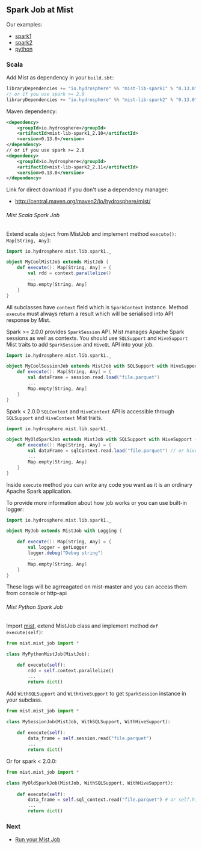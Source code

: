 ## Spark Job at Mist

Our examples: 
- [spark1](https://github.com/Hydrospheredata/mist/tree/master/examples-spark1/src/main/scala)
- [spark2](https://github.com/Hydrospheredata/mist/tree/master/examples-spark2/src/main/scala)
- [python](https://github.com/Hydrospheredata/mist/tree/master/examples-python)

### Scala

Add Mist as dependency in your `build.sbt`:

```scala
libraryDependencies += "io.hydrosphere" %% "mist-lib-spark1" % "0.13.0"
// or if you use spark >= 2.0
libraryDependencies += "io.hydrosphere" %% "mist-lib-spark2" % "0.13.0"
```

Maven dependency:

```xml
<dependency>
    <groupId>io.hydrosphere</groupId>
    <artifactId>mist-lib-spark1_2.10</artifactId>
    <version>0.13.0</version>
</dependency>
// or if you use spark >= 2.0
<dependency>
    <groupId>io.hydrosphere</groupId>
    <artifactId>mist-lib-spark2_2.11</artifactId>
    <version>0.13.0</version>
</dependency>
```
    
Link for direct download if you don't use a dependency manager:
* http://central.maven.org/maven2/io/hydrosphere/mist/

###### Mist Scala Spark Job 

Extend scala `object` from MistJob and implement method `execute(): Map[String, Any]`:

```scala
import io.hydrosphere.mist.lib.spark1._

object MyCoolMistJob extends MistJob {
    def execute(): Map[String, Any] = {
        val rdd = context.parallelize()
        ...
        Map.empty[String, Any]
    }
} 
```

All subclasses have `context` field which is `SparkContext` instance. Method `execute` must always return a result which will be serialised into API response by Mist.

Spark >= 2.0.0 provides `SparkSession` API. Mist manages Apache Spark sessions as well as contexts. You should use `SQLSupport` and `HiveSupport` Mist traits to add `SparkSession` and `HiveQL` API into your job.

```scala
import io.hydrosphere.mist.lib.spark1._

object MyCoolSessionJob extends MistJob with SQLSupport with HiveSupport {
    def execute(): Map[String, Any] = {
        val dataFrame = session.read.load("file.parquet")
        ...
        Map.empty[String, Any]
    }
}
```

Spark < 2.0.0 `SQLContext` and `HiveContext` API is accessible through `SQLSupport` and `HiveContext` Mist traits. 

```scala
import io.hydrosphere.mist.lib.spark1._

object MyOldSparkJob extends MistJob with SQLSupport with HiveSupport {
    def execute(): Map[String, Any] = {
        val dataFrame = sqlContext.read.load("file.parquet") // or hiveContext.read.load("file.parquet")
        ...
        Map.empty[String, Any]
    }
}
```

Inside `execute` method you can write any code you want as it is an ordinary Apache Spark application.

To provide more information about how job works or you can use built-in logger:
```scala
import io.hydrosphere.mist.lib.spark1._

object MyJob extends MistJob with Logging {

    def execute(): Map[String, Any] = {
        val logger = getLogger
        logger.debug("Debug string")
        ...
        Map.empty[String, Any]
    }
}

```
These logs will be agrreagated on mist-master and you can access them from console or http-api



###### Mist Python Spark Job 

Import [mist](https://github.com/Hydrospheredata/mist/tree/master/src/main/resources/mist), extend MistJob class and implement method `def execute(self)`: 

```python
from mist.mist_job import *

class MyPythonMistJob(MistJob):
    
    def execute(self):
        rdd = self.context.parallelize()
        ...
        return dict()
```

Add `WithSQLSupport` and `WithHiveSupport` to get `SparkSession` instance in your subclass.

```python
from mist.mist_job import *

class MySessionJob(MistJob, WithSQLSupport, WithHiveSupport):
    
    def execute(self):
        data_frame = self.session.read("file.parquet")
        ...
        return dict()
```

Or for spark < 2.0.0:

```python
from mist.mist_job import *

class MyOldSparkJob(MistJob, WithSQLSupport, WithHiveSupport):
    
    def execute(self):
        data_frame = self.sql_context.read("file.parquet") # or self.hive_context.read("file.parquet")
        ...
        return dict()
```

### Next
- [Run your Mist Job](/docs/run-job.md)
